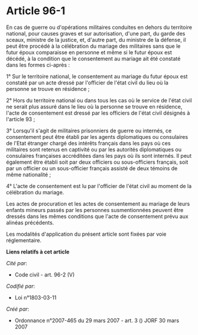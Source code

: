 # Article 96-1

En cas de guerre ou d'opérations militaires conduites en dehors du territoire national, pour causes graves et sur
autorisation, d'une part, du garde des sceaux, ministre de la justice, et, d'autre part, du ministre de la défense, il peut
être procédé à la célébration du mariage des militaires sans que le futur époux comparaisse en personne et même si le futur
époux est décédé, à la condition que le consentement au mariage ait été constaté dans les formes ci-après :

1° Sur le territoire national, le consentement au mariage du futur époux est constaté par un acte dressé par l'officier de
l'état civil du lieu où la personne se trouve en résidence ;

2° Hors du territoire national ou dans tous les cas où le service de l'état civil ne serait plus assuré dans le lieu où la
personne se trouve en résidence, l'acte de consentement est dressé par les officiers de l'état civil désignés à l'article
93 ;

3° Lorsqu'il s'agit de militaires prisonniers de guerre ou internés, ce consentement peut être établi par les agents
diplomatiques ou consulaires de l'Etat étranger chargé des intérêts français dans les pays où ces militaires sont retenus en
captivité ou par les autorités diplomatiques ou consulaires françaises accréditées dans les pays où ils sont internés. Il
peut également être établi soit par deux officiers ou sous-officiers français, soit par un officier ou un sous-officier
français assisté de deux témoins de même nationalité ;

4° L'acte de consentement est lu par l'officier de l'état civil au moment de la célébration du mariage.

Les actes de procuration et les actes de consentement au mariage de leurs enfants mineurs passés par les personnes
susmentionnées peuvent être dressés dans les mêmes conditions que l'acte de consentement prévu aux alinéas précédents.

Les modalités d'application du présent article sont fixées par voie réglementaire.

**Liens relatifs à cet article**

_Cité par_:

  - Code civil - art. 96-2 (V)

_Codifié par_:

  - Loi n°1803-03-11

_Créé par_:

  - Ordonnance n°2007-465 du 29 mars 2007 - art. 3 () JORF 30 mars 2007
